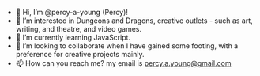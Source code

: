 - 👋 Hi, I’m @percy-a-young (Percy)!
- 👀 I’m interested in Dungeons and Dragons, creative outlets - such as art, writing, and theatre, and video games.
- 🌱 I’m currently learning JavaScript.
- 💞️ I’m looking to collaborate when I have gained some footing, with a preference for creative projects mainly.
- 📫 How can you reach me? my email is percy.a.young@gmail.com

<!---
percy-a-young/percy-a-young is a ✨ special ✨ repository because its `README.md` (this file) appears on your GitHub profile.
You can click the Preview link to take a look at your changes.
--->
